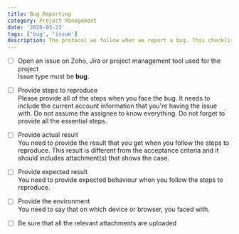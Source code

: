 ```yaml
---
title: Bug Reporting
category: Project Management
date: '2020-03-23'
tags: ['bug', 'issue']
description: The protocol we follow when we report a bug. This checklist is vital for assignee to understand the problem and reproduce it.
---
```


- [ ] Open an issue on Zoho, Jira or project management tool used for the project  
      Issue type must be **bug**.

- [ ] Provide steps to reproduce  
      Please provide all of the steps when you face the bug. It needs to include the current account information that you're having the issue with. Do not assume the assignee to know everything. Do not forget to provide all the essential steps.

- [ ] Provide actual result  
      You need to provide the result that you get when you follow the steps to reproduce. This result is different from the acceptance criteria and it should includes attachment(s) that shows the case.

- [ ] Provide expected result  
      You need to provide expected behaviour when you follow the steps to reproduce.

- [ ] Provide the environment  
      You need to say that on which device or browser, you faced with.

- [ ] Be sure that all the relevant attachments are uploaded
